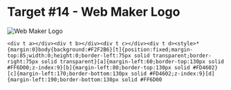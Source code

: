 # Target #14 - Web Maker Logo

![Web Maker Logo](https://cssbattle.dev/targets/14.png)

```
<div t a></div><div t b></div><div t c></div><div t d><style>*{margin:0}body{background:#F2F2B6}[t]{position:fixed;margin-top:85;width:0;height:0;border-left:75px solid transparent;border-right:75px solid transparent}[a]{margin-left:60;border-top:130px solid #FF6D00;z-index:9}[b]{margin-left:80;border-top:130px solid #FD4602}[c]{margin-left:170;border-bottom:130px solid #FD4602;z-index:9}[d]{margin-left:190;border-bottom:130px solid #FF6D00
```
